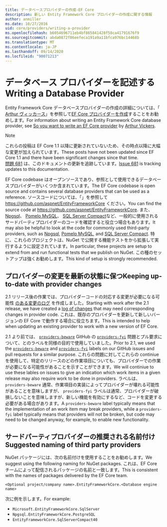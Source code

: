 ```yaml
---
title: データベースプロバイダーの作成-EF Core
description: 新しい Entity Framework Core プロバイダーの作成に関する情報
author: anmiller
ms.date: 10/27/2016
uid: core/providers/writing-a-provider
ms.openlocfilehash: b6054696711eb4bf865841428f58ca41791676f9
ms.sourcegitcommit: abda0872f86eefeca191a9a11bfca976bc14468b
ms.translationtype: MT
ms.contentlocale: ja-JP
ms.lasthandoff: 09/14/2020
ms.locfileid: "90071213"
---
```

# <a name="writing-a-database-provider"></a><span data-ttu-id="44fd2-103">データベース プロバイダーを記述する</span><span class="sxs-lookup"><span data-stu-id="44fd2-103">Writing a Database Provider</span></span>

<span data-ttu-id="44fd2-104">Entity Framework Core データベースプロバイダーの作成の詳細については、「 [Arthur ヴィッカース](https://github.com/ajcvickers)」を参照して[EF Core プロバイダーを作成](https://blog.oneunicorn.com/2016/11/11/so-you-want-to-write-an-ef-core-provider/)することをお勧めします。</span><span class="sxs-lookup"><span data-stu-id="44fd2-104">For information about writing an Entity Framework Core database provider, see [So you want to write an EF Core provider](https://blog.oneunicorn.com/2016/11/11/so-you-want-to-write-an-ef-core-provider/) by [Arthur Vickers](https://github.com/ajcvickers).</span></span>

> [!NOTE]
> <span data-ttu-id="44fd2-105">これらの投稿は EF Core 1.1 以降に更新されていないため、その時点以降に大幅な変更が加えられています。</span><span class="sxs-lookup"><span data-stu-id="44fd2-105">These posts have not been updated since EF Core 1.1 and there have been significant changes since that time.</span></span>  
<span data-ttu-id="44fd2-106">[問題 681](https://github.com/dotnet/EntityFramework.Docs/issues/681) は、このドキュメントの更新を追跡しています。</span><span class="sxs-lookup"><span data-stu-id="44fd2-106">[Issue 681](https://github.com/dotnet/EntityFramework.Docs/issues/681) is tracking updates to this documentation.</span></span>

<span data-ttu-id="44fd2-107">EF Core codebase はオープンソースであり、参照として使用できるデータベースプロバイダーがいくつか含まれています。</span><span class="sxs-lookup"><span data-stu-id="44fd2-107">The EF Core codebase is open source and contains several database providers that can be used as a reference.</span></span> <span data-ttu-id="44fd2-108">ソースコードについては、「」を参照して <https://github.com/aspnet/EntityFrameworkCore> ください。</span><span class="sxs-lookup"><span data-stu-id="44fd2-108">You can find the source code at <https://github.com/aspnet/EntityFrameworkCore>.</span></span> <span data-ttu-id="44fd2-109">また、 [Npgsql](https://github.com/npgsql/Npgsql.EntityFrameworkCore.PostgreSQL)、 [Pomelo MySQL](https://github.com/PomeloFoundation/Pomelo.EntityFrameworkCore.MySql)、 [SQL Server Compact](https://github.com/ErikEJ/EntityFramework.SqlServerCompact)など、一般的に使用されるサードパーティプロバイダーのコードを確認すると役立つ場合もあります。</span><span class="sxs-lookup"><span data-stu-id="44fd2-109">It may also be helpful to look at the code for commonly used third-party providers, such as [Npgsql](https://github.com/npgsql/Npgsql.EntityFrameworkCore.PostgreSQL), [Pomelo MySQL](https://github.com/PomeloFoundation/Pomelo.EntityFrameworkCore.MySql), and [SQL Server Compact](https://github.com/ErikEJ/EntityFramework.SqlServerCompact).</span></span> <span data-ttu-id="44fd2-110">特に、これらのプロジェクトは、NuGet で公開する機能テストをから拡張して実行するように設定されています。</span><span class="sxs-lookup"><span data-stu-id="44fd2-110">In particular, these projects are setup to extend from and run functional tests that we publish on NuGet.</span></span> <span data-ttu-id="44fd2-111">この種のセットアップは強くお勧めします。</span><span class="sxs-lookup"><span data-stu-id="44fd2-111">This kind of setup is strongly recommended.</span></span>

## <a name="keeping-up-to-date-with-provider-changes"></a><span data-ttu-id="44fd2-112">プロバイダーの変更を最新の状態に保つ</span><span class="sxs-lookup"><span data-stu-id="44fd2-112">Keeping up-to-date with provider changes</span></span>

<span data-ttu-id="44fd2-113">2.1 リリース後の作業では、プロバイダーコードの対応する変更が必要になる可能性 [のある変更のログ](xref:core/providers/provider-log) を作成しました。</span><span class="sxs-lookup"><span data-stu-id="44fd2-113">Starting with work after the 2.1 release, we have created a [log of changes](xref:core/providers/provider-log) that may need corresponding changes in provider code.</span></span> <span data-ttu-id="44fd2-114">これは、既存のプロバイダーを更新して新しいバージョンの EF Core で動作する場合に役立ちます。</span><span class="sxs-lookup"><span data-stu-id="44fd2-114">This is intended to help when updating an existing provider to work with a new version of EF Core.</span></span>

<span data-ttu-id="44fd2-115">2.1 より前では、 [`providers-beware`](https://github.com/aspnet/EntityFrameworkCore/labels/providers-beware) GitHub の [`providers-fyi`](https://github.com/aspnet/EntityFrameworkCore/labels/providers-fyi) 問題とプル要求について、とのラベルを同様の目的で使用していました。</span><span class="sxs-lookup"><span data-stu-id="44fd2-115">Prior to 2.1, we used the [`providers-beware`](https://github.com/aspnet/EntityFrameworkCore/labels/providers-beware) and [`providers-fyi`](https://github.com/aspnet/EntityFrameworkCore/labels/providers-fyi) labels on our GitHub issues and pull requests for a similar purpose.</span></span> <span data-ttu-id="44fd2-116">これらの問題に対してこれらの continiue を使用して、特定のリリースのどの作業項目についても、プロバイダーでの作業が必要になる可能性があることを示すことができます。</span><span class="sxs-lookup"><span data-stu-id="44fd2-116">We will continiue to use these lables on issues to give an indication which work items in a given release may also require work to be done in providers.</span></span> <span data-ttu-id="44fd2-117">ラベルは、 `providers-beware` 通常、作業項目の実装によってプロバイダーが壊れる可能性があることを意味しますが、 `providers-fyi` ラベルは通常、プロバイダーが破損しないことを意味しますが、新しい機能を有効にするなど、コードを変更する必要がある場合があります。</span><span class="sxs-lookup"><span data-stu-id="44fd2-117">A `providers-beware` label typically means that the implementation of an work item may break providers, while a `providers-fyi` label typically means that providers will not be broken, but code may need to be changed anyway, for example, to enable new functionality.</span></span>

## <a name="suggested-naming-of-third-party-providers"></a><span data-ttu-id="44fd2-118">サードパーティプロバイダーの推奨される名前付け</span><span class="sxs-lookup"><span data-stu-id="44fd2-118">Suggested naming of third party providers</span></span>

<span data-ttu-id="44fd2-119">NuGet パッケージには、次の名前付けを使用することをお勧めします。</span><span class="sxs-lookup"><span data-stu-id="44fd2-119">We suggest using the following naming for NuGet packages.</span></span> <span data-ttu-id="44fd2-120">これは、EF Core チームによって配信されるパッケージの名前と一致します。</span><span class="sxs-lookup"><span data-stu-id="44fd2-120">This is consistent with the names of packages delivered by the EF Core team.</span></span>

`<Optional project/company name>.EntityFrameworkCore.<Database engine name>`

<span data-ttu-id="44fd2-121">次に例を示します。</span><span class="sxs-lookup"><span data-stu-id="44fd2-121">For example:</span></span>

* `Microsoft.EntityFrameworkCore.SqlServer`
* `Npgsql.EntityFrameworkCore.PostgreSQL`
* `EntityFrameworkCore.SqlServerCompact40`
